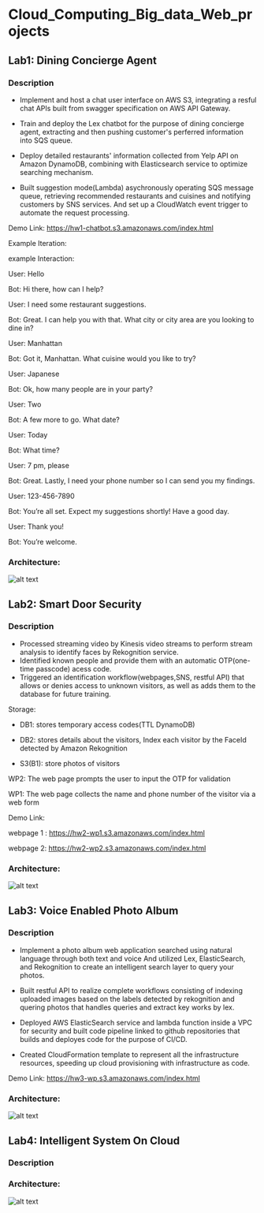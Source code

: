 # Cloud_Computing_Big_data_Web_projects

## Lab1: Dining Concierge Agent
### Description
- Implement and host a chat user interface on AWS S3, integrating a resful chat APIs built from swagger specification on AWS API Gateway. 

- Train and deploy the Lex chatbot for the purpose of dining concierge agent, extracting and then pushing customer's perferred information into SQS queue.

- Deploy detailed restaurants' information collected from Yelp API on Amazon DynamoDB, combining with Elasticsearch service to optimize searching mechanism.

- Built suggestion mode(Lambda) asychronously operating SQS message queue, retrieving recommended restaurants and cuisines and notifying customers by SNS services. And set up a CloudWatch event trigger to automate the request processing.






Demo Link: https://hw1-chatbot.s3.amazonaws.com/index.html

Example Iteration:

example Interaction:

User: Hello

Bot: Hi there, how can I help?

User: I need some restaurant suggestions.

Bot: Great. I can help you with that. What city or city area are you looking to dine in?

User: Manhattan

Bot: Got it, Manhattan. What cuisine would you like to try?

User: Japanese

Bot: Ok, how many people are in your party?

User: Two

Bot: A few more to go. What date?

User: Today

Bot: What time?

User: 7 pm, please

Bot: Great. Lastly, I need your phone number so I can send you my findings.

User: 123-456-7890

Bot: You’re all set. Expect my suggestions shortly! Have a good day.

User: Thank you!

Bot: You’re welcome.


### Architecture:
![alt text](architecture/lab1.png)


## Lab2: Smart Door Security
### Description

- Processed streaming video by Kinesis video streams to perform stream analysis to identify faces by Rekognition service.
- Identified known people and provide them with an automatic OTP(one-time passcode) acess code. 
- Triggered an identification workflow(webpages,SNS, restful API) that allows or denies access to unknown visitors, as well as adds them to the database for future training.


Storage:

- DB1: stores temporary access codes(TTL DynamoDB)

- DB2: stores details about the visitors, Index each visitor by the FaceId detected by Amazon Rekognition

- S3(B1): store photos of visitors

WP2: The web page prompts the user to input the OTP for validation 

WP1: The web page collects the name and phone number of the visitor via a web form



Demo Link: 

webpage 1 : https://hw2-wp1.s3.amazonaws.com/index.html

webpage 2:  https://hw2-wp2.s3.amazonaws.com/index.html




### Architecture:
![alt text](architecture/lab2.png)







## Lab3: Voice Enabled Photo Album
### Description

- Implement a photo album web application searched using natural language through both text and voice And utilized Lex, ElasticSearch, and Rekognition to create an intelligent search layer to query your photos.

- Built restful API to realize complete workflows consisting of indexing uploaded images based on the labels detected by rekognition and quering photos that handles queries and extract key works by lex.

- Deployed AWS ElasticSearch service and lambda function inside a VPC for security and built code pipeline linked to github repositories that builds and deployes code for the purpose of CI/CD. 

- Created CloudFormation template to represent all the infrastructure resources, speeding up cloud provisioning with infrastructure as code.




Demo Link: https://hw3-wp.s3.amazonaws.com/index.html

### Architecture:
![alt text](architecture/lab3.png)







## Lab4: Intelligent System On Cloud
### Description


### Architecture:
![alt text](architecture/lab4.png)
